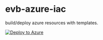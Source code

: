 # evb-azure-iac
build/deploy azure resources with templates.

[![Deploy to Azure](https://azuredeploy.net/deploybutton.png)](https://azuredeploy.net/)
